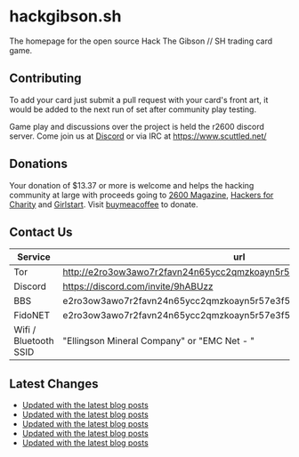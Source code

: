 # hackgibson.sh
The homepage for the open source Hack The Gibson // SH trading card game.


## Contributing

To add your card just submit a pull request with your card's front art, it would be added to the next run of set after community play testing.

Game play and discussions over the project is held the r2600 discord server. Come join us at [Discord](https://discord.com/invite/9hABUzz) or via IRC at https://www.scuttled.net/


## Donations

Your donation of $13.37 or more is welcome and helps the hacking community at large with proceeds going to [2600 Magazine](https://2600.com/), [Hackers for Charity](https://hackersforcharity.org) and [Girlstart](https://girlstart.org).  Visit [buymeacoffee](https://www.buymeacoffee.com/hackgibson.sh) to donate.


## Contact Us

Service | url
-|-
Tor | http://e2ro3ow3awo7r2favn24n65ycc2qmzkoayn5r57e3f56nvjwdcgg32ad.onion
Discord | https://discord.com/invite/9hABUzz
BBS | e2ro3ow3awo7r2favn24n65ycc2qmzkoayn5r57e3f56nvjwdcgg32ad.onion:23
FidoNET | e2ro3ow3awo7r2favn24n65ycc2qmzkoayn5r57e3f56nvjwdcgg32ad.onion:24554
Wifi / Bluetooth SSID | "Ellingson Mineral Company" or "EMC Net - <fidonet address>"

## Latest Changes
<!-- BLOG-POST-LIST:START -->
- [Updated with the latest blog posts](https://github.com/DFW2600/hackgibson.sh/commit/94c35938a4cbd3965a9cce4ec6027127a05388a0)
- [Updated with the latest blog posts](https://github.com/DFW2600/hackgibson.sh/commit/08ad6e986c23b78145d94df579ab01dd22bb8493)
- [Updated with the latest blog posts](https://github.com/DFW2600/hackgibson.sh/commit/af57981c80b1c7082eea6faa8aced48b15aeaed1)
- [Updated with the latest blog posts](https://github.com/DFW2600/hackgibson.sh/commit/2ef57b8bf1c35406d95489012c270af5586b55e5)
- [Updated with the latest blog posts](https://github.com/DFW2600/hackgibson.sh/commit/158c44985d1c29f1dedbbd0376f9da3a8759c1ee)
<!-- BLOG-POST-LIST:END -->
